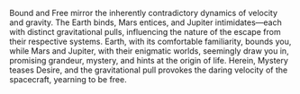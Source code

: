 
Bound and Free mirror the inherently contradictory dynamics of velocity and gravity. The Earth binds, Mars entices, and Jupiter intimidates—each with distinct gravitational pulls, influencing the nature of the escape from their respective systems. Earth, with its comfortable familiarity, bounds you, while Mars and Jupiter, with their enigmatic worlds, seemingly draw you in, promising grandeur, mystery, and hints at the origin of life. Herein, Mystery teases Desire, and the gravitational pull provokes the daring velocity of the spacecraft, yearning to be free.

